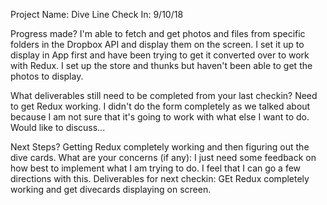 Project Name: Dive Line
Check In: 9/10/18

Progress made? I'm able to fetch and get photos and files from specific folders in the Dropbox API and display them on the 
screen.  I set it up to display in App first and have been trying to get it converted over to work with Redux.  I set up the 
store and thunks but haven't been able to get the photos to display.

What deliverables still need to be completed from your last checkin?  Need to get Redux working.  I didn't do the form completely
as we talked about because I am not sure that it's going to work with what else I want to do.  Would like to discuss...

Next Steps?  Getting Redux completely working and then figuring out the dive cards.
What are your concerns (if any):  I just need some feedback on how best to implement what I am trying to do.  I feel that I can
go a few directions with this. 
Deliverables for next checkin: GEt Redux completely working and get divecards displaying on screen.  
